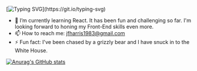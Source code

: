 [![Typing SVG](https://readme-typing-svg.herokuapp.com/?lines=Hello!+I'm+Jeff+Harris.;I+am+a+Front-End+Developer.)](https://git.io/typing-svg)

- 🌱 I’m currently learning React. It has been fun and challenging so far. I'm looking forward to honing my Front-End skills even more.
- 📫 How to reach me: jfharris1983@gmail.com 
- ⚡ Fun fact: I've been chased by a grizzly bear and I have snuck in to the White House.

[![Anurag's GitHub stats](https://github-readme-stats.vercel.app/api?username=jfharris)](https://github.com/anuraghazra/github-readme-stats)
<!--
**JfHarris/JfHarris** is a ✨ _special_ ✨ repository because its `README.md` (this file) appears on your GitHub profile.

Here are some ideas to get you started:

- 🔭 I’m currently working on ...
- 🌱 I’m currently learning ...
- 👯 I’m looking to collaborate on ...
- 🤔 I’m looking for help with ...
- 💬 Ask me about ...
- 📫 How to reach me: ...
- 😄 Pronouns: ...
- ⚡ Fun fact: ...
-->
